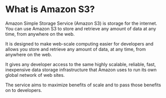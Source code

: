# What is Amazon S3?

Amazon Simple Storage Service (Amazon S3) is storage for the internet. You can use Amazon S3 to store and retrieve any amount of data at any time, from anywhere on the web.

It is designed to make web-scale computing easier for developers and allows you store and retrieve any amount of data, at any time, from anywhere on the web. 

It gives any developer access to the same highly scalable, reliable, fast, inexpensive data storage infrastructure that Amazon uses to run its own global network of web sites. 

The service aims to maximize benefits of scale and to pass those benefits on to developers.